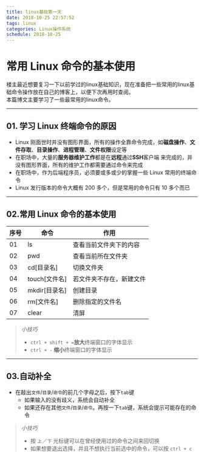 ```yaml
---
title: linux基础第一天
date: 2018-10-25 22:57:52
tags: linux
categories: Linux操作系统
schedule: 2018-10-25
---
```


# 常用 Linux 命令的基本使用
楼主最近想要复习一下以前学过的linux基础知识，现在准备把一些常用的linux基础命令操作放在自己的博客上，以便下次再用时查阅。
<br>
本篇博文主要学习了一些最常用的linux命令。
<br>

---

## 01. 学习 Linux 终端命令的原因

- Linux 刚面世时并没有图形界面，所有的操作全靠命令完成，如**磁盘操作**、**文件存取**、**目录操作**、**进程管理**、**文件权限**设定等
- 在职场中，大量的**服务器维护工作**都是在**远程**通过**SSH**客户端 来完成的，并没有图形界面，所有的维护工作都需要通过命令来完成
- 在职场中，作为后端程序员，必须要或多或少的掌握一些 Linux 常用的终端命令
- Linux 发行版本的命令大概有 200 多个，但是常用的命令只有 10 多个而已

---
## 02.常用 Linux 命令的基本使用
序号|命令|作用
---|---|----
01|ls|查看当前文件夹下的内容
02|pwd|查看当前所在文件夹
03|cd[目录名]|切换文件夹
04|touch[文件名]|若文件夹不存在，新建文件
05|mkdir[目录名]|创建目录
06|rm[文件名]|删除指定的文件名
07|clear|清屏


>*小技巧*
>
>- `ctrl + shift + =`**放大**终端窗口的字体显示
>- `ctrl + -` **缩小**终端窗口的字体显示

---

## 03.自动补全


- 在敲出`文件`/`目录`/`命令`的前几个字母之后，按下`tab`键
   - 如果输入的没有歧义，系统会自动补全
   - 如果还存在其他`文件`/`目录`/`命令`。再按一下`tab`键，系统会提示可能存在的命令

>*小技巧*
>
>- 按 `上`／`下` 光标键可以在曾经使用过的命令之间来回切换
>- 如果想要退出选择，并且不想执行当前选中的命令，可以按 `ctrl + c`

